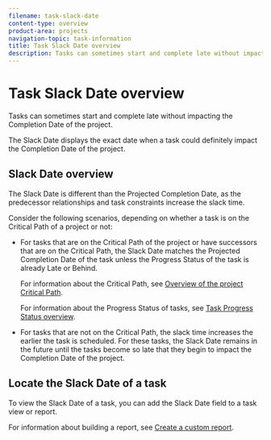 ```yaml
---
filename: task-slack-date
content-type: overview
product-area: projects
navigation-topic: task-information
title: Task Slack Date overview
description: Tasks can sometimes start and complete late without impacting the Completion Date of the project.
---
```


# Task Slack Date overview

Tasks can sometimes start and complete late without impacting the Completion Date of the project.

The Slack Date displays the exact date when a task could definitely impact the Completion Date of the project.

## Slack Date overview

The Slack Date is different than the Projected Completion Date, as the predecessor relationships and task constraints increase the slack time.

Consider the following scenarios, depending on whether a task is on the Critical Path of a project or not:

* For tasks that are on the Critical Path of the project or have successors that are on the Critical Path, the Slack Date matches the Projected Completion Date of the task unless the Progress Status of the task is already Late or Behind.

  For information about the Critical Path, see [Overview of the project Critical Path](../../../manage-work/tasks/manage-tasks/critical-path.md).

  For information about the Progress Status of tasks, see [Task Progress Status overview](../../../manage-work/tasks/task-information/task-progress-status.md).

* For tasks that are not on the Critical Path, the slack time increases the earlier the task is scheduled. For these tasks, the Slack Date remains in the future until the tasks become so late that they begin to impact the Completion Date of the project.

## Locate the Slack Date of a task

To view the Slack Date of a task, you can add the Slack Date field to a task view or report.

For information about building a report, see [Create a custom report](../../../reports-and-dashboards/reports/creating-and-managing-reports/create-custom-report.md).
